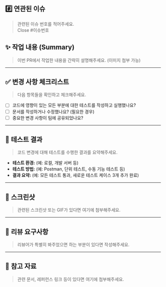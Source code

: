 ## #️⃣ 연관된 이슈

> 관련된 이슈 번호를 적어주세요.\
> Close #이슈번호

## ✨ 작업 내용 (Summary)

> 이번 PR에서 작업한 내용을 간략히 설명해주세요. (이미지 첨부 가능)

---

## ✅ 변경 사항 체크리스트

> 다음 항목들을 확인하고 체크해주세요.

- [ ] 코드에 영향이 있는 모든 부분에 대한 테스트를 작성하고 실행했나요?
- [ ] 문서를 작성하거나 수정했나요? (필요한 경우)
- [ ] 중요한 변경 사항이 팀에 공유되었나요?

---

## 🧪 테스트 결과

> 코드 변경에 대해 테스트를 수행한 결과를 요약해주세요.

* **테스트 환경:** (예: 로컬, 개발 서버 등)
* **테스트 방법:** (예: Postman, 단위 테스트, 수동 기능 테스트 등)
* **결과 요약:** (예: 모든 테스트 통과, 새로운 테스트 케이스 3개 추가 완료)

---

## 📸 스크린샷

> 관련된 스크린샷 또는 GIF가 있다면 여기에 첨부해주세요.

---

## 💬 리뷰 요구사항

> 리뷰어가 특별히 봐주었으면 하는 부분이 있다면 작성해주세요.

---

## 📎 참고 자료

> 관련 문서, 레퍼런스 링크 등이 있다면 여기에 첨부해주세요.
